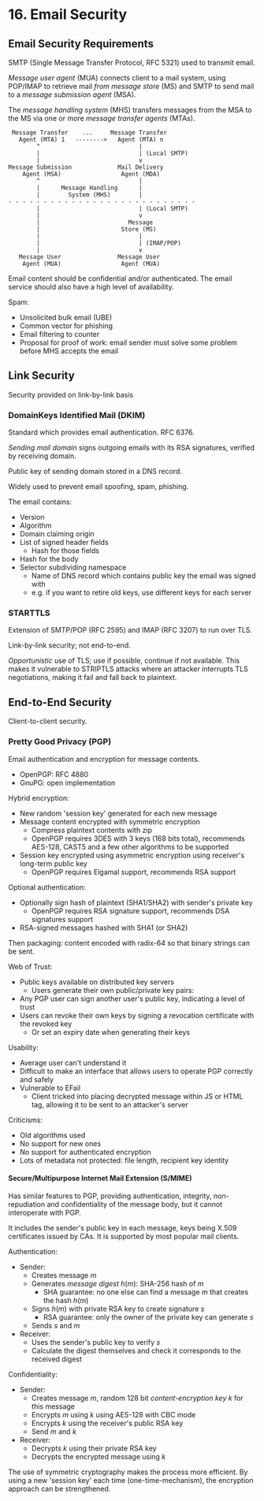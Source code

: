 # 16. Email Security

## Email Security Requirements

SMTP (Single Message Transfer Protocol, RFC 5321) used to transmit email.

*Message user agent* (MUA) connects client to a mail system, using POP/IMAP to retrieve mail *from message store* (MS) and SMTP to send mail to a *message submission agent* (MSA).

The *message handling system* (MHS) transfers messages from the MSA to the MS via one or more *message transfer agents* (MTAs).

```
 Message Transfer    ...     Message Transfer
   Agent (MTA) 1   -------->   Agent (MTA) n
        ^                            |
        |                            | (Local SMTP)
        |                            v
Message Submission             Mail Delivery
    Agent (MSA)                 Agent (MDA)
        ^                            |
        |      Message Handling      |
        |        System (MHS)        |
- - - - - - - - - - - - - - - - - - - - - - - - - - -
        |                            | (Local SMTP)
        |                            v
        |                         Message
        |                       Store (MS)
        |                            |
        |                            | (IMAP/POP)
        |                            v
   Message User                Message User
    Agent (MUA)                 Agent (MUA)
```

Email content should be confidential and/or authenticated. The email service should also have a high level of availability.

Spam:

- Unsolicited bulk email (UBE)
- Common vector for phishing
- Email filtering to counter
- Proposal for proof of work: email sender must solve some problem before MHS accepts the email

## Link Security

Security provided on link-by-link basis

### DomainKeys Identified Mail (DKIM)

Standard which provides email authentication. RFC 6376.

*Sending mail domain* signs outgoing emails with its RSA signatures, verified by receiving domain.

Public key of sending domain stored in a DNS record.

Widely used to prevent email spoofing, spam, phishing.

The email contains:

- Version
- Algorithm
- Domain claiming origin
- List of signed header fields
  - Hash for those fields
- Hash for the body
- Selector subdividing namespace
  - Name of DNS record which contains public key the email was signed with
  - e.g. if you want to retire old keys, use different keys for each server

### STARTTLS

Extension of SMTP/POP (RFC 2595) and IMAP (RFC 3207) to run over TLS.

Link-by-link security; not end-to-end.

*Opportunistic* use of TLS; use if possible, continue if not available. This makes it vulnerable to STRIPTLS attacks where an attacker interrupts TLS negotiations, making it fail and fall back to plaintext.

## End-to-End Security

Client-to-client security.

### Pretty Good Privacy (PGP)

Email authentication and encryption for message contents.

- OpenPGP: RFC 4880
- GnuPG: open implementation

Hybrid encryption:

- New random 'session key' generated for each new message
- Message content encrypted with symmetric encryption
  - Compress plaintext contents with zip
  - OpenPGP requires 3DES with 3 keys (168 bits total), recommends AES-128, CAST5 and a few other algorithms to be supported
- Session key encrypted using asymmetric encryption using receiver's long-term public key
  - OpenPGP requires Elgamal support, recommends RSA support

Optional authentication:

- Optionally sign hash of plaintext (SHA1/SHA2) with sender's private key
  - OpenPGP requires RSA signature support, recommends DSA signatures support
- RSA-signed messages hashed with SHA1 (or SHA2)

Then packaging: content encoded with radix-64 so that binary strings can be sent.

Web of Trust:

- Public keys available on distributed key servers
  - Users generate their own public/private key pairs:
- Any PGP user can sign another user's public key, indicating a level of trust
- Users can revoke their own keys by signing a revocation certificate with the revoked key
  - Or set an expiry date when generating their keys

Usability:

- Average user can't understand it
- Difficult to make an interface that allows users to operate PGP correctly and safely
- Vulnerable to EFail
  - Client tricked into placing decrypted message within JS or HTML tag, allowing it to be sent to an attacker's server

Criticisms:

- Old algorithms used
- No support for new ones
- No support for authenticated encryption
- Lots of metadata not protected: file length, recipient key identity

#### Secure/Multipurpose Internet Mail Extension (S/MIME)

Has similar features to PGP, providing authentication, integrity, non-repudiation and confidentiality of the message body, but it cannot interoperate with PGP.

It includes the sender's public key in each message, keys being X.509 certificates issued by CAs. It is supported by most popular mail clients.

Authentication:

- Sender:
  - Creates message $m$
  - Generates *message digest* $h(m)$: SHA-256 hash of $m$
    - SHA guarantee: no one else can find a message $m$ that creates the hash $h(m)$
  - Signs $h(m)$ with private RSA key to create signature $s$
    - RSA guarantee: only the owner of the private key can generate $s$
  - Sends $s$ and $m$
- Receiver:
  - Uses the sender's public key to verify $s$
  - Calculate the digest themselves and check it corresponds to the received digest

Confidentiality:

- Sender:
  - Creates message $m$, random 128 bit *content-encryption key* $k$ for this message
  - Encrypts $m$ using $k$ using AES-128 with CBC mode
  - Encrypts $k$ using the receiver's public RSA key
  - Send $m$ and $k$
- Receiver:
  - Decrypts $k$ using their private RSA key
  - Decrypts the encrypted message using $k$

The use of symmetric cryptography makes the process more efficient. By using a new 'session key' each time (one-time-mechanism), the encryption approach can be strengthened.
